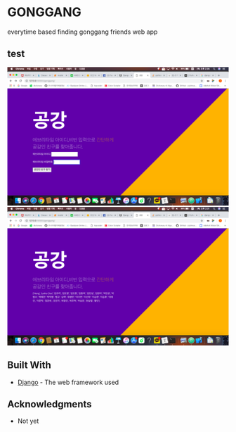 # GONGGANG
everytime based finding gonggang friends web app

## test

![main](https://github.com/SeungyounShin/gonggang/blob/master/%E1%84%89%E1%85%B3%E1%84%8F%E1%85%B3%E1%84%85%E1%85%B5%E1%86%AB%E1%84%89%E1%85%A3%E1%86%BA%202018-11-08%20%E1%84%8B%E1%85%A9%E1%84%92%E1%85%AE%202.35.04.png?raw=true)
![result](https://github.com/SeungyounShin/gonggang/blob/master/main.jpg?raw=true)

## Built With

* [Django](https://www.djangoproject.com) - The web framework used

## Acknowledgments

* Not yet
